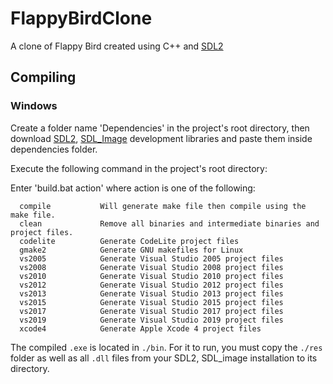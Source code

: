 # FlappyBirdClone
A clone of Flappy Bird created using C++ and [SDL2](https://www.libsdl.org/)
## Compiling
### Windows
Create a folder name 'Dependencies' in the project's root directory, then download [SDL2](https://www.libsdl.org/download-2.0.php), [SDL_Image](https://www.libsdl.org/projects/SDL_image/) development libraries and paste them inside dependencies folder.

Execute the following command in the project's root directory:

Enter 'build.bat action' where action is one of the following:
```
  compile           Will generate make file then compile using the make file.
  clean             Remove all binaries and intermediate binaries and project files.
  codelite          Generate CodeLite project files
  gmake2            Generate GNU makefiles for Linux
  vs2005            Generate Visual Studio 2005 project files
  vs2008            Generate Visual Studio 2008 project files
  vs2010            Generate Visual Studio 2010 project files
  vs2012            Generate Visual Studio 2012 project files
  vs2013            Generate Visual Studio 2013 project files
  vs2015            Generate Visual Studio 2015 project files
  vs2017            Generate Visual Studio 2017 project files
  vs2019            Generate Visual Studio 2019 project files
  xcode4            Generate Apple Xcode 4 project files
```
The compiled ``.exe`` is located in ``./bin``. For it to run, you must copy the ``./res`` folder as well as all ``.dll`` files from your SDL2, SDL_image installation to its directory.
